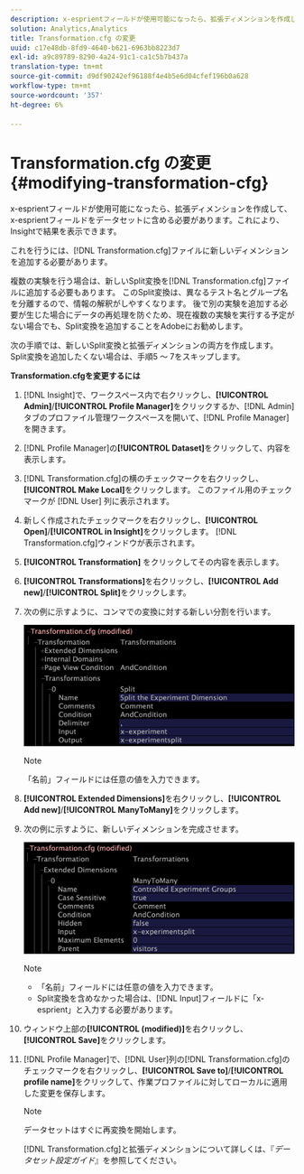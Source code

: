 ```yaml
---
description: x-esprientフィールドが使用可能になったら、拡張ディメンションを作成して、x-esprientフィールドをデータセットに含める必要があります。これにより、Insightで結果を表示できます。
solution: Analytics,Analytics
title: Transformation.cfg の変更
uuid: c17e48db-8fd9-4640-b621-6963bb8223d7
exl-id: a9c89789-8290-4a24-91c1-ca1c5b7b437a
translation-type: tm+mt
source-git-commit: d9df90242ef96188f4e4b5e6d04cfef196b0a628
workflow-type: tm+mt
source-wordcount: '357'
ht-degree: 6%

---
```


# Transformation.cfg の変更{#modifying-transformation-cfg}

x-esprientフィールドが使用可能になったら、拡張ディメンションを作成して、x-esprientフィールドをデータセットに含める必要があります。これにより、Insightで結果を表示できます。

これを行うには、[!DNL Transformation.cfg]ファイルに新しいディメンションを追加する必要があります。

複数の実験を行う場合は、新しいSplit変換を[!DNL Transformation.cfg]ファイルに追加する必要もあります。 このSplit変換は、異なるテスト名とグループ名を分離するので、情報の解釈がしやすくなります。 後で別の実験を追加する必要が生じた場合にデータの再処理を防ぐため、現在複数の実験を実行する予定がない場合でも、Split変換を追加することをAdobeにお勧めします。

次の手順では、新しいSplit変換と拡張ディメンションの両方を作成します。 Split変換を追加したくない場合は、手順5 ～ 7をスキップします。

**Transformation.cfgを変更するには**

1. [!DNL Insight]で、ワークスペース内で右クリックし、**[!UICONTROL Admin]**/**[!UICONTROL Profile Manager]**&#x200B;をクリックするか、[!DNL Admin]タブのプロファイル管理ワークスペースを開いて、[!DNL Profile Manager]を開きます。
1. [!DNL Profile Manager]の&#x200B;**[!UICONTROL Dataset]**&#x200B;をクリックして、内容を表示します。
1. [!DNL Transformation.cfg]の横のチェックマークを右クリックし、**[!UICONTROL Make Local]**&#x200B;をクリックします。 このファイル用のチェックマークが [!DNL User] 列に表示されます。
1. 新しく作成されたチェックマークを右クリックし、**[!UICONTROL Open]**/**[!UICONTROL in Insight]**&#x200B;をクリックします。 [!DNL Transformation.cfg]ウィンドウが表示されます。
1. **[!UICONTROL Transformation]** をクリックしてその内容を表示します。
1. **[!UICONTROL Transformations]**&#x200B;を右クリックし、**[!UICONTROL Add new]**/**[!UICONTROL Split]**&#x200B;をクリックします。
1. 次の例に示すように、コンマでの変換に対する新しい分割を行います。

   ![ステップ情報](assets/New_split_transformation.png)

   >[!NOTE]
   >
   >「名前」フィールドには任意の値を入力できます。

1. **[!UICONTROL Extended Dimensions]**&#x200B;を右クリックし、**[!UICONTROL Add new]**/**[!UICONTROL ManyToMany]**&#x200B;をクリックします。
1. 次の例に示すように、新しいディメンションを完成させます。

   ![ステップ情報](assets/New_Dimension_controlled_experiment_groups.png)

   >[!NOTE]
   >
   >* 「名前」フィールドには任意の値を入力できます。
   >* Split変換を含めなかった場合は、[!DNL Input]フィールドに「x-esprient」と入力する必要があります。


1. ウィンドウ上部の&#x200B;**[!UICONTROL (modified)]**&#x200B;を右クリックし、**[!UICONTROL Save]**&#x200B;をクリックします。
1. [!DNL Profile Manager]で、[!DNL User]列の[!DNL Transformation.cfg]のチェックマークを右クリックし、**[!UICONTROL Save to]**/**[!UICONTROL profile name]**&#x200B;をクリックして、作業プロファイルに対してローカルに適用した変更を保存します。

   >[!NOTE]
   >
   >データセットはすぐに再変換を開始します。

   [!DNL Transformation.cfg]と拡張ディメンションについて詳しくは、『*データセット設定ガイド*』を参照してください。
